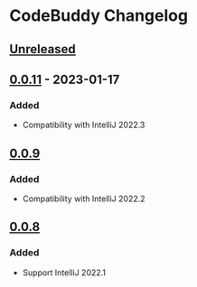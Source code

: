 <!-- Keep a Changelog guide -> https://keepachangelog.com -->

# CodeBuddy Changelog

## [Unreleased]

## [0.0.11] - 2023-01-17

### Added
- Compatibility with IntelliJ 2022.3

## [0.0.9]

### Added
- Compatibility with IntelliJ 2022.2

## [0.0.8]

### Added
- Support IntelliJ 2022.1

[Unreleased]: https://github.com/srizzo/code-buddy-plugin/compare/v0.0.11...HEAD
[0.0.11]: https://github.com/srizzo/code-buddy-plugin/compare/v0.0.9...v0.0.11
[0.0.9]: https://github.com/srizzo/code-buddy-plugin/compare/v0.0.8...v0.0.9
[0.0.8]: https://github.com/srizzo/code-buddy-plugin/commits/v0.0.8
